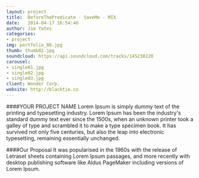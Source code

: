 ```yaml
---
layout: project
title:  BeforeThePredicate - SaveMe - MIX
date:   2014-04-17 16:54:46
author: Jim Yates
categories:
- project
img: portfolio_08.jpg
thumb: thumb02.jpg
soundcloud: https://api.soundcloud.com/tracks/145230220
carousel:
- single01.jpg
- single02.jpg
- single03.jpg
client: Wonder Corp.
website: http://blacktie.co
---
```

####YOUR PROJECT NAME
Lorem Ipsum is simply dummy text of the printing and typesetting industry. Lorem Ipsum has been the industry's standard dummy text ever since the 1500s, when an unknown printer took a galley of type and scrambled it to make a type specimen book. It has survived not only five centuries, but also the leap into electronic typesetting, remaining essentially unchanged.

####Our Proposal
It was popularised in the 1960s with the release of Letraset sheets containing Lorem Ipsum passages, and more recently with desktop publishing software like Aldus PageMaker including versions of Lorem Ipsum.

